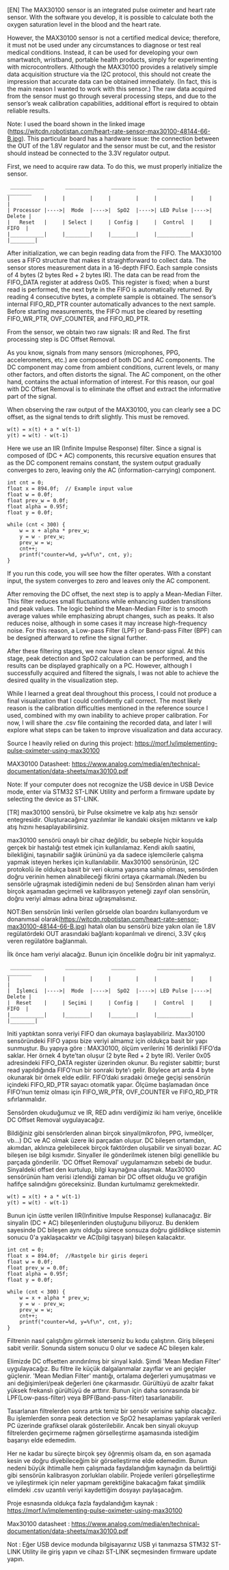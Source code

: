 [EN] The MAX30100 sensor is an integrated pulse oximeter and heart rate sensor. With the software you develop, it is possible to calculate both the oxygen saturation level in the blood and the heart rate.

However, the MAX30100 sensor is not a certified medical device; therefore, it must not be used under any circumstances to diagnose or test real medical conditions. Instead, it can be used for developing your own smartwatch, wristband, portable health products, simply for experimenting with microcontrollers. Although the MAX30100 provides a relatively simple data acquisition structure via the I2C protocol, this should not create the impression that accurate data can be obtained immediately. (In fact, this is the main reason I wanted to work with this sensor.) The raw data acquired from the sensor must go through several processing steps, and due to the sensor’s weak calibration capabilities, additional effort is required to obtain reliable results.

Note: I used the board shown in the linked image (https://witcdn.robotistan.com/heart-rate-sensor-max30100-48144-66-B.jpg). This particular board has a hardware issue: the connection between the OUT of the 1.8V regulator and the sensor must be cut, and the resistor should instead be connected to the 3.3V regulator output.

First, we need to acquire raw data. To do this, we must properly initialize the sensor.

```
 ___________       ________       ________       ___________       ________
|           |     |        |     |        |     |           |     |        |
| Processor |---->|  Mode  |---->|  SpO2  |---->| LED Pulse |---->| Delete | 
|   Reset   |     | Select |     | Config |     |  Control  |     |  FIFO  |
|___________|     |________|     |________|     |___________|     |________|
```
After initialization, we can begin reading data from the FIFO. The MAX30100 uses a FIFO structure that makes it straightforward to collect data. The sensor stores measurement data in a 16-depth FIFO. Each sample consists of 4 bytes (2 bytes Red + 2 bytes IR). The data can be read from the FIFO_DATA register at address 0x05. This register is fixed; when a burst read is performed, the next byte in the FIFO is automatically returned. By reading 4 consecutive bytes, a complete sample is obtained. The sensor’s internal FIFO_RD_PTR counter automatically advances to the next sample. Before starting measurements, the FIFO must be cleared by resetting FIFO_WR_PTR, OVF_COUNTER, and FIFO_RD_PTR.

From the sensor, we obtain two raw signals: IR and Red. The first processing step is DC Offset Removal.

As you know, signals from many sensors (microphones, PPG, accelerometers, etc.) are composed of both DC and AC components. The DC component may come from ambient conditions, current levels, or many other factors, and often distorts the signal. The AC component, on the other hand, contains the actual information of interest. For this reason, our goal with DC Offset Removal is to eliminate the offset and extract the informative part of the signal.

When observing the raw output of the MAX30100, you can clearly see a DC offset, as the signal tends to drift slightly. This must be removed.
```
w(t) = x(t) + a * w(t-1)
y(t) = w(t) - w(t-1)
```
Here we use an IIR (Infinite Impulse Response) filter. Since a signal is composed of (DC + AC) components, this recursive equation ensures that as the DC component remains constant, the system output gradually converges to zero, leaving only the AC (information-carrying) component.

```
int cnt = 0;
float x = 894.0f;  // Example input value    
float w = 0.0f;        
float prev_w = 0.0f;   
float alpha = 0.95f;
float y = 0.0f;
	
while (cnt < 300) {
    w = x + alpha * prev_w;   
    y = w - prev_w;           
    prev_w = w;               
    cnt++;
    printf("counter=%d, y=%f\n", cnt, y);
}
```
If you run this code, you will see how the filter operates. With a constant input, the system converges to zero and leaves only the AC component.

After removing the DC offset, the next step is to apply a Mean-Median Filter. This filter reduces small fluctuations while enhancing sudden transitions and peak values. The logic behind the Mean-Median Filter is to smooth average values while emphasizing abrupt changes, such as peaks. It also reduces noise, although in some cases it may increase high-frequency noise. For this reason, a Low-pass Filter (LPF) or Band-pass Filter (BPF) can be designed afterward to refine the signal further.

After these filtering stages, we now have a clean sensor signal. At this stage, peak detection and SpO2 calculation can be performed, and the results can be displayed graphically on a PC. However, although I successfully acquired and filtered the signals, I was not able to achieve the desired quality in the visualization step.

While I learned a great deal throughout this process, I could not produce a final visualization that I could confidently call correct. The most likely reason is the calibration difficulties mentioned in the reference source I used, combined with my own inability to achieve proper calibration. For now, I will share the .csv file containing the recorded data, and later I will explore what steps can be taken to improve visualization and data accuracy.

Source I heavily relied on during this project: https://morf.lv/implementing-pulse-oximeter-using-max30100

MAX30100 Datasheet: https://www.analog.com/media/en/technical-documentation/data-sheets/max30100.pdf

Note: If your computer does not recognize the USB device in USB Device mode, enter via STM32 ST-LINK Utility and perform a firmware update by selecting the device as ST-LINK.

[TR] max30100 sensörü, bir Pulse oksimetre ve kalp atış hızı sensör entegresidir. Oluşturacağınız yazılımlar ile kandaki oksijen miktarını ve kalp atış hızını hesaplayabilirsiniz.

max30100 sensörü onaylı bir cihaz değildir, bu sebeple hiçbir koşulda gerçek bir hastalığı test etmek için kullanılamaz. Kendi akıllı saatini, 
bilekliğini, taşınabilir sağlık ürününü ya da sadece işlemcilerle çalışma yapmak isteyen herkes için kullanılabilir. Max30100 sensörünün, I2C protokolü ile
oldukça basit bir veri okuma yapısına sahip olması, sensörden doğru verinin hemen alınabileceği fikrini ortaya çıkarmamalı.(Neden bu sensörle uğraşmak istediğimin nedeni de bu) Sensörden alınan ham veriyi birçok aşamadan geçirmeli ve kalibrasyon yeteneği zayıf olan sensörün, doğru veriyi alması adına biraz uğraşmalısınız.

NOT:Ben sensörün linki verilen görselde olan boardını kullanıyordum ve donanımsal olarak(https://witcdn.robotistan.com/heart-rate-sensor-max30100-48144-66-B.jpg)
hatalı olan bu sensörü bize yakın olan ile 1.8V regülatördeki OUT arasındaki bağlantı koparılmalı ve direnci, 3.3V çıkış veren regülatöre bağlanmalı.

İlk önce ham veriyi alacağız. Bunun için öncelikle doğru bir init yapmalıyız.

```
 ___________       ________       ________       ___________       ________
|           |     |        |     |        |     |           |     |        |
|  İşlemci  |---->|  Mode  |---->|  SpO2  |---->| LED Pulse |---->| Delete | 
|  Reset    |     | Seçimi |     | Config |     |  Control  |     |  FIFO  |
|___________|     |________|     |________|     |___________|     |________|

```

Initi yaptıktan sonra veriyi FIFO dan okumaya başlayabiliriz. Max30100 sensöründeki FIFO yapısı bize veriyi almamız için oldukça basit bir yapı sunmuştur.
Bu yapıya göre : MAX30100, ölçüm verilerini 16 derinlikli FIFO’da saklar. Her örnek 4 byte’tan oluşur (2 byte Red + 2 byte IR). Veriler 0x05 adresindeki
FIFO_DATA register üzerinden okunur. Bu register sabittir; burst read yapıldığında FIFO’nun bir sonraki byte’ı gelir. Böylece art arda 4 byte okunarak bir 
örnek elde edilir. FIFO’daki sıradaki örneğe geçişi sensörün içindeki FIFO_RD_PTR sayacı otomatik yapar. Ölçüme başlamadan önce FIFO’nun temiz olması için 
FIFO_WR_PTR, OVF_COUNTER ve FIFO_RD_PTR sıfırlanmalıdır.

Sensörden okuduğumuz ve IR, RED adını verdiğimiz iki ham veriye, öncelikle DC Offset Removal uygulayacağız.

Bildiğiniz gibi sensörlerden alınan birçok sinyal(mikrofon, PPG, ivmeölçer, vb...) DC ve AC olmak üzere iki parçadan oluşur. DC bileşen ortamdan, akımdan, 
aklınıza gelebilecek birçok faktörden oluşabilir ve sinyali bozar. AC bileşen ise bilgi kısmıdır. Sinyaller ile gönderilmek istenen bilgi genellikle bu 
parçada gönderilir. 'DC Offset Removal' uygulamamızın sebebi de budur. Sinyaldeki offset den kurtulup, bilgi kaynağına ulaşmak. Max30100 sensörünün ham 
verisi izlendiği zaman bir DC offset olduğu ve grafiğin hafifçe salındığını göreceksiniz. Bundan kurtulmamız gerekmektedir.

```
w(t) = x(t) + a * w(t-1)
y(t) = w(t) - w(t-1)
```
Bunun için üstte verilen IIR(Infinitive Impulse Response) kullanacağız. Bir sinyalin (DC + AC) bileşenlerinden oluştuğunu biliyoruz. Bu denklem sayesinde DC bileşen aynı olduğu sürece sonsuza doğru gidildikçe sistemin sonucu 0'a yaklaşacaktır ve AC(bilgi taşıyan) bileşen kalacaktır.  

```
int cnt = 0;
float x = 894.0f;  //Rastgele bir giris degeri    
float w = 0.0f;        
float prev_w = 0.0f;   
float alpha = 0.95f;
float y = 0.0f;
	
while (cnt < 300) {
    w = x + alpha * prev_w;   
    y = w - prev_w;           
    prev_w = w;               
    cnt++;
    printf("counter=%d, y=%f\n", cnt, y);
}
```
Filtrenin nasıl çalıştığını görmek isterseniz bu kodu çalıştırın. Giriş bileşeni sabit verilir. Sonunda sistem sonucu 0 olur ve sadece AC bileşen kalır.

Elimizde DC offsetten arındırılmış bir sinyal kaldı. Şimdi 'Mean Median Filter' uygulayacağız. Bu filtre ile küçük dalgalanmalar zayıflar ve ani geçişler güçlenir. 'Mean Median Filter' mantığı, ortalama değerleri yumuşatması ve ani değişimleri/peak değerleri öne çıkarmasıdır. Gürültüyü de azaltır fakat yüksek frekanslı gürültüyü de arttırır. Bunun için daha sonrasında bir LPF(Low-pass-filter) veya BPF(Band-pass-filter) tasarlanabilir.

Tasarlanan filtrelerden sonra artık temiz bir sensör verisine sahip olacağız. Bu işlemlerden sonra peak detection ve SpO2 hesaplaması yapılarak verileri 
PC üzerinde grafiksel olarak gösterilebilir. Ancak ben sinyali okuyup filtrelerden geçirmeme rağmen görselleştirme aşamasında istediğim başarıyı elde edemedim. 

Her ne kadar bu süreçte birçok şey öğrenmiş olsam da, en son aşamada kesin ve doğru diyebileceğim bir görselleştirme elde edemedim. Bunun nedeni büyük 
ihtimalle hem çalışmada faydalandığım kaynağın da belirttiği gibi sensörün kalibrasyon zorlukları olabilir. Projede verileri görşelleştirme ve iyileştirmek için neler yapmam gerektiğine bakacağım fakat şimdilik elimdeki .csv uzantılı veriyi kaydettiğim dosyayı paylaşacağım.

Proje esnasında oldukça fazla faydalandığım kaynak : https://morf.lv/implementing-pulse-oximeter-using-max30100

Max30100 datasheet : https://www.analog.com/media/en/technical-documentation/data-sheets/max30100.pdf

Not : Eğer USB device modunda bilgisayarınız USB yi tanımazsa STM32 ST-LINK Utility ile giriş yapın ve cihazı ST-LINK seçmesinden firmware update yapın.















   
